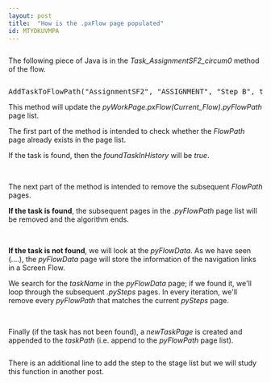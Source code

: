 ```yaml
---
layout: post
title:  "How is the .pxFlow page populated"
id: MTYDKUVMPA
---
```


<img src="https://i.postimg.cc/25x2ZRkD/MTYDKUVMPA-Flow-Reference.png" alt="">

<p>The following piece of Java is in the <i>Task_AssignmentSF2_circum0</i> method of the flow.</p>

<img src="https://i.postimg.cc/VkqFxQbC/MTYDKUVMPA-Java-Entry-Point.png" alt="">

<pre>AddTaskToFlowPath("AssignmentSF2", "ASSIGNMENT", "Step B", true, "", false)</pre>

<p>This method will update the <i>pyWorkPage.pxFlow(Current_Flow).pyFlowPath</i> page list.</p>

<p>The first part of the method is intended to check whether the <i>FlowPath</i> page already exists in the page list.</p>



<p>If the task is found, then the <i>foundTaskInHistory</i> will be <i>true</i>.</p>

<img src="https://i.postimg.cc/76s9K3Jt/MTYDKUVMPA-Java-Add-To-Flow-Path1.png" alt="">

<img src="https://i.postimg.cc/BbRg0Jgx/MTYDKUVMPA-Clipboard-Found.png" alt="">

<p>The next part of the method is intended to remove the subsequent <i>FlowPath</i> pages.</p>



<p><b>If the task is found</b>, the subsequent pages in the <i>.pyFlowPath</i> page list will be removed and the algorithm ends.</p>

<img src="https://i.postimg.cc/q7r1qMdw/MTYDKUVMPA-Java-Add-To-Flow-Path2.png" alt="">

<img src="https://i.postimg.cc/h4YMx0Bf/MTYDKUVMPA-Clipboard-Found-Remove.png" alt="">

<p><b>If the task is not found</b>, we will look at the <i>pyFlowData</i>. As we have seen (....), the <i>pyFlowData</i> page will store the information of the navigation links in a Screen Flow.</p>

<p>We search for the <i>taskName</i> in the <i>pyFlowData</i> page; if we found it, we'll loop through the subsequent <i>.pySteps</i> pages. In every iteration, we'll remove every <i>pyFlowPath</i> that matches the current <i>pySteps</i> page.</p>

<img src="https://i.postimg.cc/4yY5qYzf/MTYDKUVMPA-Java-Add-To-Flow-Path3.png" alt="">

<img src="https://i.postimg.cc/yYSjTS1n/MTYDKUVMPA-Clipboard-Flow-Data.png" alt="">

<p>Finally (if the task has not been found), a <i>newTaskPage</i> is created and appended to the <i>taskPath</i> (i.e. append to the <i>pyFlowPath</i> page list).</p>

<img src="https://i.postimg.cc/1t5M0CXN/MTYDKUVMPA-Java-Add-To-Flow-Path4.png" alt="">

<p>There is an additional line to add the step to the stage list but we will study this function in another post.</p>

<img src="https://i.postimg.cc/qvVLDMgr/MTYDKUVMPA-Java-Add-To-Flow-Path5.png" alt="">
